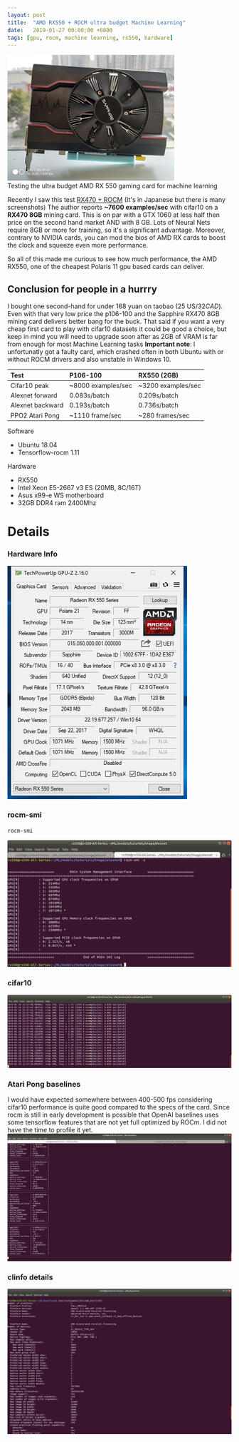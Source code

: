 ```yaml
---
layout: post
title:  "AMD RX550 + ROCM ultra budget Machine Learning"
date:   2019-01-27 00:00:00 +0800
tags: [gpu, rocm, machine learning, rx550, hardware]
---
```


![rx550](/assets/rx550/rx550.jpg) <br>
Testing the ultra budget AMD RX 550 gaming card for machine learning

Recently I saw this test [RX470 + ROCM](https://qiita.com/syoyo/items/c6bc6dd4efbc10049640) (It's in Japanese but there is many screenshots)
The author reports **~7600 examples/sec** with cifar10 on a **RX470 8GB** mining card. This is on par with a GTX 1060 at less half then price on the second hand market AND with 8 GB. Lots of Neural Nets require 8GB or more for training, so it's a significant advantage. Moreover, contrary to NVIDIA cards, you can mod the bios of AMD RX cards to boost the clock and squeeze even more performance.


So all of this made me curious to see how much performance, the AMD RX550, one of the cheapest Polaris 11 gpu based cards can deliver.


## Conclusion for people in a hurrry
I bought one second-hand for under 168 yuan on taobao (25 US$/32 CAD$). Even with that very low price the p106-100 and the Sapphire RX470 8GB mining card delivers better bang for the buck.
That said if you want a very cheap first card to play with cifar10 datasets it could be good a choice, but keep in mind you will need to upgrade soon after as 2GB of VRAM is far from enough for most Machine Learning tasks
**Important note**: I unfortunatly got a faulty card, which crashed often in both Ubuntu with or without ROCM drivers and also unstable in Windows 10.


| Test        	   | P106-100           | RX550 (2GB) 				|
|:-----------------|:-------------------|:--------------------------|
| Cifar10 peak     | ~8000 examples/sec | ~3200 examples/sec        |
| Alexnet forward  | 0.083s/batch	    | 0.209s/batch              |
| Alexnet backward | 0.193s/batch       | 0.736s/batch              |
| PPO2 Atari Pong  | ~1110 frame/sec    | ~280 frames/sec           |


Software
*	Ubuntu 18.04
*	Tensorflow-rocm 1.11

Hardware
*	RX550
*	Intel Xeon E5-2667 v3 ES (20MB, 8C/16T)
*	Asus x99-e WS motherboard
*	32GB DDR4 ram 2400Mhz


# Details
### Hardware Info
![gpu-z](/assets/rx550/RX550_GPU-Z.gif)

### rocm-smi
```shell
rocm-smi
```
![rocm-smi](/assets/rx550/rocm-smi.png)

### cifar10
![cifar10](/assets/rx550/cifar10.png)

### Atari Pong baselines
I would have expected somewhere between 400-500 fps considering cifar10 performance is quite good compared to the specs of the card. Since rocm is still in early development is possible that OpenAI baselines uses some tensorflow features that are not yet full optimized by ROCm. I did not have the time to profile it yet.
![Atari Pong](/assets/rx550/baselines.png)

### clinfo details
![clinfo](/assets/rx550/clinfo.png)